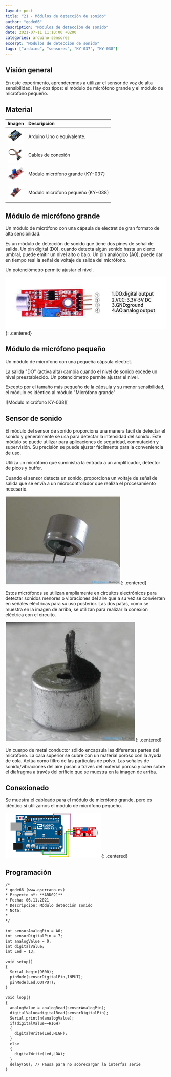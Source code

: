 ```yaml
---
layout: post
title: "21 - Módulos de detección de sonido"
author: "qode66"
description: "Módulos de detección de sonido"
date: 2021-07-11 11:10:00 +0200
categories: arduino sensores
excerpt: "Módulos de detección de sonido"
tags: ["arduino", "sensores", "KY-037", "KY-038"]
---
```


[img1]: /assets/imatges/ard/ard_21_01.png "Módulo micrófono KY-037"
[img2]: /assets/imatges/ard/ard_21_02.png "Módulo micrófono KY-038"
[img3]: /assets/imatges/ard/ard_21_03.png "Sensor de sonido"
[img4]: /assets/imatges/ard/ard_21_04.png "Cubierta del sensor de sonido"
[img5]: /assets/imatges/ard/ard_21_05.png "Conexionado módulo de micrófono"

## Visión general

En este experimento, aprenderemos a utilizar el sensor de voz de alta
sensibilidad. Hay dos tipos: el módulo de micrófono grande y el módulo de
micrófono pequeño.

## Material

|                               Imagen                               | Descripción                      |
| :----------------------------------------------------------------: | :------------------------------ |
| <img src="/assets/imatges/mat/mat_unor3.png" width="50" height="50">  | Arduino Uno o equivalente.       |
| <img src="/assets/imatges/mat/mat_cables.png" width="50" height="50"> | Cables de conexión              |
| <img src="/assets/imatges/mat/mat_KY-037.png" width="50" height="50"> | Módulo micrófono grande (KY-037)    |
| <img src="/assets/imatges/mat/mat_KY-038.png" width="50" height="50"> | Módulo micrófono pequeño (KY-038) |

## Módulo de micrófono grande

Un módulo de micrófono con una cápsula de electret de gran formato de alta
sensibilidad.

Es un módulo de detección de sonido que tiene dos pines de señal de salida. Un
pin digital (D0), cuando detecta algún sonido hasta un cierto umbral, puede
emitir un nivel alto o bajo. Un pin analógico (A0), puede dar en tiempo real la señal de voltaje de salida del micrófono.

Un potenciómetro permite ajustar el nivel.

![Módulo micrófono KY-037][img1]{: .centered}

## Módulo de micrófono pequeño

Un módulo de micrófono con una pequeña cápsula electret.

La salida "DO" (activa alta) cambia cuando el nivel de sonido excede
un nivel preestablecido. Un potenciómetro permite ajustar el nivel.

Excepto por el tamaño más pequeño de la cápsula y su menor
sensibilidad, el módulo es idéntico al módulo "Micrófono grande"

![Módulo micrófono KY-038][

## Sensor de sonido

El módulo del sensor de sonido proporciona una manera fácil de detectar el sonido
y generalmente se usa para detectar la intensidad del sonido. Este módulo
se puede utilizar para aplicaciones de seguridad, conmutación y
supervisión. Su precisión se puede ajustar fácilmente para la
conveniencia de uso.

Utiliza un micrófono que suministra la entrada a un amplificador,
detector de picos y buffer.

Cuando el sensor detecta un sonido, proporciona un voltaje de señal
de salida que se envía a un microcontrolador que realiza el
procesamiento necesario.

![Sensor de sonido][img3]{: .centered}

Estos micrófonos se utilizan ampliamente en circuitos electrónicos para
detectar sonidos menores o vibraciones del aire que a su vez se
convierten en señales eléctricas para su uso posterior. Las dos
patas, como se muestra en la imagen de arriba, se utilizan para realizar
la conexión eléctrica con el circuito.

![Cubierta del sensor de sonido][img4]{: .centered}

Un cuerpo de metal conductor sólido encapsula las diferentes partes del
micrófono. La cara superior se cubre con un material poroso con la ayuda
de cola. Actúa como filtro de las partículas de polvo. Las señales de sonido/vibraciones del aire pasan a través del material poroso y caen sobre
el diafragma a través del orificio que se muestra en la imagen de arriba.

## Conexionado

Se muestra el cableado para el módulo de micrófono grande, pero es idéntico si
utilizamos el módulo de micrófono pequeño.

![Conexionado módulo de micrófono][img5]{: .centered}

## Programación

```Arduino
/*
* qode66 (www.qserrano.es)
* Proyecto nº: **ARD021**
* Fecha: 06.11.2021
* Descripción: Módulo detección sonido
* Nota:
*
*/

int sensorAnalogPin = A0;
int sensorDigitalPin = 7;
int analogValue = 0;
int digitalValue;
int Led = 13;

void setup()
{
  Serial.begin(9600);
  pinMode(sensorDigitalPin,INPUT);
  pinMode(Led,OUTPUT);
}

void loop()
{
  analogValue = analogRead(sensorAnalogPin);
  digitalValue=digitalRead(sensorDigitalPin);
  Serial.println(analogValue);
  if(digitalValue==HIGH)
  {
    digitalWrite(Led,HIGH);
  }
  else
  {
    digitalWrite(Led,LOW);
  }
  delay(50); // Pausa para no sobrecargar la interfaz serie
}
```
